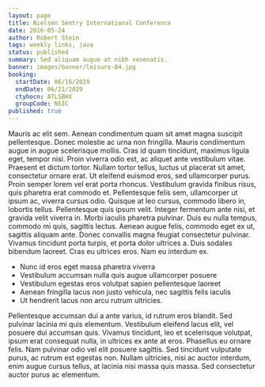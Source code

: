 ```yaml
---
layout: page
title: Nielsen Sentry International Conference
date: 2016-05-24
author: Robert Stein
tags: weekly links, java
status: published
summary: Sed aliquam augue at nibh venenatis.
banner: images/banner/leisure-04.jpg
booking:
  startDate: 06/16/2019
  endDate: 06/21/2019
  ctyhocn: ATLSBHX
  groupCode: NSIC
published: true
---
```

Mauris ac elit sem. Aenean condimentum quam sit amet magna suscipit pellentesque. Donec molestie ac urna non fringilla. Mauris condimentum augue in augue scelerisque mollis. Cras id quam tincidunt, maximus ligula eget, tempor nisi. Proin viverra odio est, ac aliquet ante vestibulum vitae. Praesent et dictum tortor. Nullam tortor tellus, luctus ut placerat sit amet, consectetur ornare erat. Ut eleifend euismod eros, sed ullamcorper purus. Proin semper lorem vel erat porta rhoncus.
Vestibulum gravida finibus risus, quis pharetra erat commodo et. Pellentesque felis sem, ullamcorper ut ipsum ac, viverra cursus odio. Quisque at leo cursus, commodo libero in, lobortis tellus. Pellentesque quis ipsum velit. Integer fermentum ante nisi, et gravida velit viverra in. Morbi iaculis pharetra pulvinar. Duis eu nulla tempus, commodo mi quis, sagittis lectus. Aenean augue felis, commodo eget ex ut, sagittis aliquam ante. Donec convallis magna feugiat consectetur pulvinar. Vivamus tincidunt porta turpis, et porta dolor ultrices a. Duis sodales bibendum laoreet. Cras eu ultrices eros. Nam eu interdum ex.

* Nunc id eros eget massa pharetra viverra
* Vestibulum accumsan nulla quis augue ullamcorper posuere
* Vestibulum egestas eros volutpat sapien pellentesque laoreet
* Aenean fringilla lacus non justo vehicula, nec sagittis felis iaculis
* Ut hendrerit lacus non arcu rutrum ultricies.

Pellentesque accumsan dui a ante varius, id rutrum eros blandit. Sed pulvinar lacinia mi quis elementum. Vestibulum eleifend lacus elit, vel posuere dui accumsan quis. Vivamus tincidunt, leo et scelerisque volutpat, ipsum erat consequat nulla, in ultrices ex ante at eros. Phasellus eu ornare felis. Nam pulvinar odio vel elit posuere sagittis. Sed tincidunt vulputate purus, ac rutrum est egestas non. Nullam ultricies, nisi ac auctor interdum, enim augue cursus tellus, at lacinia nisi massa quis massa. Sed consectetur auctor purus ac elementum.

